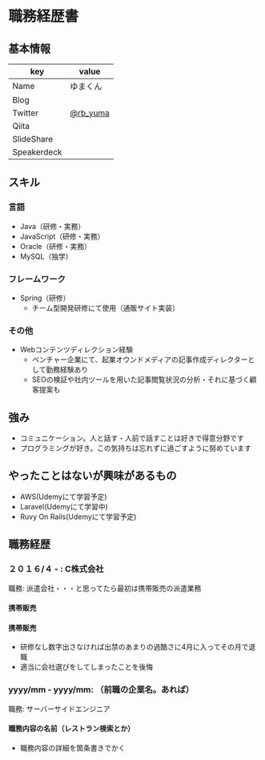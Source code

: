 # 職務経歴書

## 基本情報

|key|value|
|---|-----|
|Name|ゆまくん|
|Blog|[]()|
|Twitter|[@rb_yuma](https://twitter.com/rb_yuma)|
|Qiita|[]()|
|SlideShare|[]()|
|Speakerdeck|[]()|

## スキル

### 言語

- Java（研修・実務）
- JavaScript（研修・実務）
- Oracle（研修・実務）
- MySQL（独学）

### フレームワーク

- Spring（研修）
  - チーム型開発研修にて使用（通販サイト実装）

### その他

- Webコンテンツディレクション経験
  - ベンチャー企業にて、起業オウンドメディアの記事作成ディレクターとして勤務経験あり
  - SEOの検証や社内ツールを用いた記事閲覧状況の分析・それに基づく顧客提案も


## 強み
- コミュニケーション。人と話す・人前で話すことは好きで得意分野です
- プログラミングが好き。この気持ちは忘れずに過ごすように努めています

## やったことはないが興味があるもの
- AWS(Udemyにて学習予定)
- Laravel(Udemyにて学習中)
- Ruvy On Rails(Udemyにて学習予定)

## 職務経歴

### ２０１６/４ - : C株式会社

職務: 派遣会社・・・と思ってたら最初は携帯販売の派遣業務

#### 携帯販売

#### 携帯販売
- 研修なし数字出さなければ出禁のあまりの過酷さに4月に入ってその月で退職
- 適当に会社選びをしてしまったことを後悔

### yyyy/mm - yyyy/mm: （前職の企業名。あれば）

職務: サーバーサイドエンジニア

#### 職務内容の名前（レストラン検索とか）

- 職務内容の詳細を箇条書きでかく
